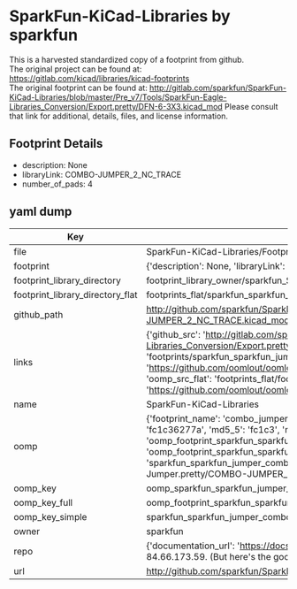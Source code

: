 # SparkFun-KiCad-Libraries by sparkfun  
This is a harvested standardized copy of a footprint from github.  
The original project can be found at:  
https://gitlab.com/kicad/libraries/kicad-footprints  
The original footprint can be found at:
http://gitlab.com/sparkfun/SparkFun-KiCad-Libraries/blob/master/Pre_v7/Tools/SparkFun-Eagle-Libraries_Conversion/Export.pretty/DFN-6-3X3.kicad_mod
Please consult that link for additional, details, files, and license information.  
## Footprint Details
* description: None  
* libraryLink: COMBO-JUMPER_2_NC_TRACE  
* number_of_pads: 4  
## yaml dump  
| Key | Value |  
| --- | --- |  
| file | SparkFun-KiCad-Libraries/Footprints/SparkFun-Jumper.pretty/COMBO-JUMPER_2_NC_TRACE.kicad_mod |  
| footprint | {'description': None, 'libraryLink': 'COMBO-JUMPER_2_NC_TRACE', 'number_of_pads': 4} |  
| footprint_library_directory | footprint_library_owner/sparkfun_SparkFun-KiCad-Libraries |  
| footprint_library_directory_flat | footprints_flat/sparkfun_sparkfun_jumper_combo_jumper_2_nc_trace/working |  
| github_path | http://github.com/sparkfun/SparkFun-KiCad-Libraries/blob/master/Footprints/SparkFun-Jumper.pretty/COMBO-JUMPER_2_NC_TRACE.kicad_mod |  
| links | {'github_src': 'http://gitlab.com/sparkfun/SparkFun-KiCad-Libraries/blob/master/Pre_v7/Tools/SparkFun-Eagle-Libraries_Conversion/Export.pretty/DFN-6-3X3.kicad_mod', 'github_src_repo': 'https://gitlab.com/kicad/libraries/kicad-footprints', 'oomp_bot': 'footprints/sparkfun_sparkfun_jumper_combo_jumper_2_nc_trace/working', 'oomp_bot_github': 'https://github.com/oomlout/oomlout_oomp_footprint_bot/tree/main/footprints/sparkfun_sparkfun_jumper_combo_jumper_2_nc_trace/working', 'oomp_src_flat': 'footprints_flat/footprints_flat/sparkfun_sparkfun_jumper_combo_jumper_2_nc_trace/working', 'oomp_src_flat_github': 'https://github.com/oomlout/oomlout_oomp_footprint_src/tree/main/footprints_flat/sparkfun_sparkfun_jumper_combo_jumper_2_nc_trace/working'} |  
| name | SparkFun-KiCad-Libraries |  
| oomp | {'footprint_name': 'combo_jumper_2_nc_trace', 'library_name': 'sparkfun_jumper', 'md5': 'fc1c36277a9956f2326d1b2b503b2f5a', 'md5_10': 'fc1c36277a', 'md5_5': 'fc1c3', 'md5_6': 'fc1c36', 'oomp_key': 'oomp_sparkfun_sparkfun_jumper_combo_jumper_2_nc_trace', 'oomp_key_extra': 'oomp_footprint_sparkfun_sparkfun_jumper_combo_jumper_2_nc_trace', 'oomp_key_full': 'oomp_footprint_sparkfun_sparkfun_jumper_combo_jumper_2_nc_trace_fc1c36', 'oomp_key_simple': 'sparkfun_sparkfun_jumper_combo_jumper_2_nc_trace', 'original_filename': 'SparkFun-KiCad-Libraries/Footprints/SparkFun-Jumper.pretty/COMBO-JUMPER_2_NC_TRACE.kicad_mod', 'owner_name': 'sparkfun'} |  
| oomp_key | oomp_sparkfun_sparkfun_jumper_combo_jumper_2_nc_trace |  
| oomp_key_full | oomp_footprint_sparkfun_sparkfun_jumper_combo_jumper_2_nc_trace |  
| oomp_key_simple | sparkfun_sparkfun_jumper_combo_jumper_2_nc_trace |  
| owner | sparkfun |  
| repo | {'documentation_url': 'https://docs.github.com/rest/overview/resources-in-the-rest-api#rate-limiting', 'message': "API rate limit exceeded for 84.66.173.59. (But here's the good news: Authenticated requests get a higher rate limit. Check out the documentation for more details.)"} |  
| url | http://github.com/sparkfun/SparkFun-KiCad-Libraries |  


